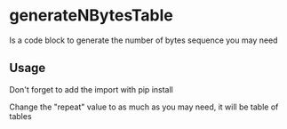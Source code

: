 # generateNBytesTable

Is a code block to generate the number of bytes sequence you may need

## Usage

Don't forget to add the import with pip install

Change the "repeat" value to as much as you may need, it will be table of tables
